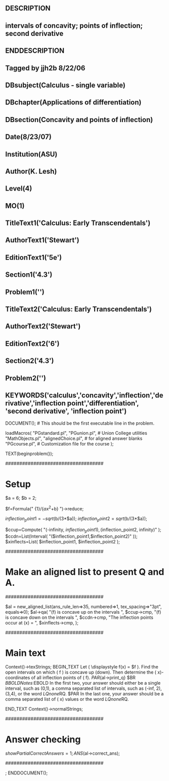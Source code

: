 ## DESCRIPTION
## intervals of concavity; points of inflection; second derivative
## ENDDESCRIPTION

## Tagged by jjh2b 8/22/06

## DBsubject(Calculus - single variable)
## DBchapter(Applications of differentiation)
## DBsection(Concavity and points of inflection)
## Date(8/23/07)
## Institution(ASU)
## Author(K. Lesh)
## Level(4)
## MO(1)
## TitleText1('Calculus: Early Transcendentals')
## AuthorText1('Stewart')
## EditionText1('5e')
## Section1('4.3')
## Problem1('')
## TitleText2('Calculus: Early Transcendentals')
## AuthorText2('Stewart')
## EditionText2('6')
## Section2('4.3')
## Problem2('')
## KEYWORDS('calculus','concavity','inflection','derivative','inflection point','differentiation', 'second derivative', 'inflection point')

DOCUMENT();        # This should be the first executable line in the problem.

loadMacros(
  "PGstandard.pl",
  "PGunion.pl",            # Union College utilities
  "MathObjects.pl",
  "alignedChoice.pl",      # for aligned answer blanks
  "PGcourse.pl",           # Customization file for the course
);

TEXT(beginproblem());

###################################
# Setup

$a = 6;
$b = 2;

$f=Formula(" {1}/{$a x^2+$b}  ")->reduce;

$inflection_point1 = -sqrt($b/(3*$a));
$inflection_point2 = sqrt($b/(3*$a));

$ccup=Compute(     "(-infinity, $inflection_point1) , ($inflection_point2, infinity)"        );
$ccdn=List(Interval(     "($inflection_point1,$inflection_point2)"         ));
$xinflects=List(     $inflection_point1, $inflection_point2     );

###################################
#  Make an aligned list to present Q and A.
###################################

$al = new_aligned_list(ans_rule_len=>35, numbered=>1, tex_spacing=>"3pt", equals=>0);
$al->qa(
  "\(f\) is concave up on the intervals ",    $ccup->cmp,
  "\(f\) is concave down on the intervals ",   $ccdn->cmp,
  "The inflection points occur at \(x\) = ",   $xinflects->cmp,
);

###################################
# Main text

Context()->texStrings;
BEGIN_TEXT
Let \( \displaystyle f(x) = $f \).  Find the open intervals on which \( f \) is concave up (down).  Then determine the \( x\)-coordinates of all inflection points of \( f\).
$PAR
\{$al->print_q\}
$BR
$BBOLD Notes:$EBOLD
In the first two, your answer should either be a single
interval, such as (0,1), a comma separated list of intervals, such as (-inf, 2), (3,4), or the word
${LQ}none$RQ.
$PAR
In the last one, your answer should be a comma separated list of \( x\) values or the word
${LQ}none$RQ.

END_TEXT
Context()->normalStrings;

###################################
# Answer checking

$showPartialCorrectAnswers = 1;
ANS($al->correct_ans);

###################################


;
ENDDOCUMENT();
